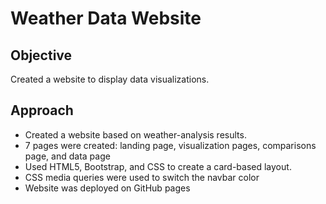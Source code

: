 # Weather Data Website



## Objective

Created a website to display data visualizations.



## Approach

- Created a website based on weather-analysis results.
- 7 pages were created: landing page, visualization pages, comparisons page, and data page
- Used HTML5, Bootstrap, and CSS to create a card-based layout. 
- CSS media queries were used to switch the navbar color
- Website was deployed on GitHub pages

